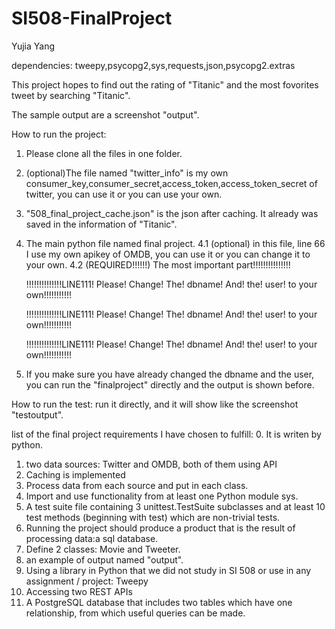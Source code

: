 # SI508-FinalProject
Yujia Yang

dependencies: tweepy,psycopg2,sys,requests,json,psycopg2.extras

This project hopes to find out the rating of "Titanic" and the most fovorites tweet by searching "Titanic".

The sample output are a screenshot "output".

How to run the project:
1. Please clone all the files in one folder.
2. (optional)The file named "twitter_info" is my own consumer_key,consumer_secret,access_token,access_token_secret of twitter, you can use it or you can use your own.
3. "508_final_project_cache.json" is the json after caching. It already was saved in the information of "Titanic".
4. The main python file named final project.
4.1 (optional) in this file, line 66 I use my own apikey of OMDB, you can use it or you can change it to your own.
4.2 (REQUIRED!!!!!!) The most important part!!!!!!!!!!!!!!!
      
      !!!!!!!!!!!!!!LINE111! Please! Change! The! dbname! And! the! user! to your own!!!!!!!!!!!
     
      !!!!!!!!!!!!!!LINE111! Please! Change! The! dbname! And! the! user! to your own!!!!!!!!!!!
      
      !!!!!!!!!!!!!!LINE111! Please! Change! The! dbname! And! the! user! to your own!!!!!!!!!!!
5. If you make sure you have already changed the dbname and the user, you can run the "finalproject" directly and the output is shown before.

How to run the test:
run it directly, and it will show like the screenshot "testoutput".

list of the final project requirements I have chosen to fulfill:
0. It is writen by python.
1. two data sources: Twitter and OMDB, both of them using API
2. Caching is implemented
3. Process data from each source and put in each class.
4. Import and use functionality from at least one Python module sys.
5. A test suite file containing 3 unittest.TestSuite subclasses and at least 10 test methods (beginning with test) which are non-trivial tests.
6. Running the project should produce a product that is the result of processing data:a sql database.
7. Define 2 classes: Movie and Tweeter.
8. an example of output named "output".
9. Using a library in Python that we did not study in SI 508 or use in any assignment / project: Tweepy
10. Accessing two REST APIs
11. A PostgreSQL database that includes two tables which have one relationship, from which useful queries can be made.

